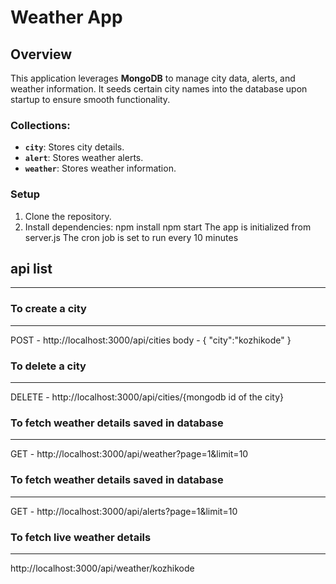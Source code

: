 # Weather App

## Overview
This application leverages **MongoDB** to manage city data, alerts, and weather information. It seeds certain city names into the database upon startup to ensure smooth functionality. 

### Collections:
- **`city`**: Stores city details.
- **`alert`**: Stores weather alerts.
- **`weather`**: Stores weather information.

### Setup
1. Clone the repository.
2. Install dependencies:
   npm install
   npm start
   The app is initialized from server.js
   The cron job is set to run every 10 minutes



## api list
-----------
### To create a city
-----------------
POST - http://localhost:3000/api/cities
body - {
    "city":"kozhikode"
}

### To delete a city
---------------
DELETE - http://localhost:3000/api/cities/{mongodb id of the city}

### To fetch weather details saved in database
-----------------------------------------
GET - http://localhost:3000/api/weather?page=1&limit=10

### To fetch weather details saved in database
------------------------------------------
GET - http://localhost:3000/api/alerts?page=1&limit=10

### To fetch live weather details
-----------------------------
http://localhost:3000/api/weather/kozhikode